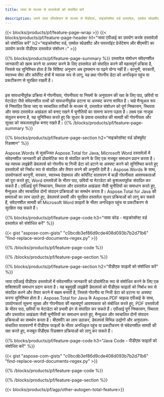 ```yaml
---
title: जावा के माध्यम से दस्तावेज़ों को संपादित करें 

description: अपने जावा एप्लिकेशन के माध्यम से पीडीएफ, माइक्रोसॉफ्ट वर्ड दस्तावेज़, एक्सेल स्प्रेडशीट और पावरपॉइंट प्रेजेंटेशन डेटा खोजें और बदलें।
---
```


{{< blocks/products/pf/feature-page-wrap >}}
{{< blocks/products/pf/feature-page-header h1="जावा एपीआई का उपयोग करके दस्तावेज़ों को संशोधित करें" h2="माइक्रोसॉफ्ट वर्ड, एक्सेल स्प्रेडशीट और पावरपॉइंट प्रेजेंटेशन और बीएमपी1 का उपयोग करके पीडीएफ दस्तावेज़ संशोधन।" >}}

{{% blocks/products/pf/feature-page-summary %}}
दस्तावेज़ संशोधन संवेदनशील जानकारी को खत्म करने या अस्पष्ट करने के लिए दस्तावेज़ को संपादित करने की महत्वपूर्ण प्रक्रिया है, जिससे यह सुनिश्चित होता है कि विशिष्ट अनुभाग अब दृश्यमान या पढ़ने योग्य नहीं हैं। कानूनी, सरकारी, स्वास्थ्य सेवा और कॉर्पोरेट क्षेत्रों में व्यापक रूप से लागू, यह प्रथा गोपनीय डेटा को अनधिकृत पहुंच या प्रकटीकरण से सुरक्षित रखती है।<br /><br />

इस सावधानीपूर्वक प्रक्रिया में गोपनीयता, गोपनीयता या नियमों के अनुपालन की रक्षा के लिए पाठ, छवियों या मेटाडेटा जैसे संवेदनशील तत्वों को सावधानीपूर्वक हटाना या अस्पष्ट करना शामिल है। चाहे मैन्युअल रूप से निष्पादित किया जाए या स्वचालित तरीकों के माध्यम से, दस्तावेज़ संशोधन को पूर्ण निष्कासन, स्थिरता और समग्र दस्तावेज़ अखंडता को बनाए रखने में चुनौतियों का सामना करना पड़ता है। लक्ष्य एक नाजुक संतुलन बनाना है, यह सुनिश्चित करते हुए कि सुधार के प्रयास दस्तावेज़ की सामग्री की गोपनीयता और सुरक्षा को सफलतापूर्वक बनाए रखते हैं।
{{% /blocks/products/pf/feature-page-summary  %}}

{{% blocks/products/pf/feature-page-section  h2="माइक्रोसॉफ्ट वर्ड डॉक्यूमेंट रिडक्शन" %}}

Aspose.Words से सुसज्जित Aspose.Total for Java, Microsoft Word दस्तावेज़ों में संवेदनशील जानकारी को प्रोग्रामेटिक रूप से संपादित करने के लिए एक मजबूत समाधान प्रदान करता है। यह व्यापक लाइब्रेरी डेवलपर्स को गोपनीय या निजी डेटा को हटाने या अस्पष्ट करने को सुनिश्चित करते हुए दस्तावेज़ों को निर्बाध रूप से संपादित और तैयार करने की अनुमति देती है। Aspose.Words के साथ, उपयोगकर्ता कानूनी, सरकार, स्वास्थ्य देखभाल और कॉर्पोरेट वातावरण में कड़ी गोपनीयता आवश्यकताओं को पूरा करते हुए, Word दस्तावेज़ों के भीतर पाठ, छवियों या मेटाडेटा को कुशलतापूर्वक संपादित कर सकते हैं। एपीआई पूर्ण निष्कासन, स्थिरता और दस्तावेज़ अखंडता जैसी चुनौतियों का समाधान करते हुए, मैन्युअल और स्वचालित दोनों संपादन प्रक्रियाओं का समर्थन करता है। Aspose.Total for Java की क्षमताओं का लाभ उठाते हुए, डेवलपर्स प्रभावी और सुरक्षित दस्तावेज़ सुधार प्रक्रियाओं को लागू कर सकते हैं, संवेदनशील सामग्री को Microsoft Word फ़ाइलों के भीतर अनधिकृत पहुंच या प्रकटीकरण से सुरक्षित रख सकते हैं।

{{% blocks/products/pf/feature-page-code h3="जावा कोड - माइक्रोसॉफ्ट वर्ड दस्तावेज़ को संशोधित करें" %}}

{{< gist "aspose-com-gists" "c0bcdb3ef86d9cde408d093b7b2d71b6" "find-replace-word-documents-regex.py" >}}

{{% /blocks/products/pf/feature-page-code  %}}

{{% /blocks/products/pf/feature-page-section %}}

{{% blocks/products/pf/feature-page-section  h2="पीडीएफ फाइलों को संशोधित करें" %}}

जावा एपीआई पीडीएफ दस्तावेज़ों में संवेदनशील जानकारी को प्रोग्रामेटिक रूप से संशोधित करने के लिए एक शक्तिशाली समाधान प्रदान करता है। यह बहुमुखी लाइब्रेरी डेवलपर्स को पीडीएफ फाइलों को निर्बाध रूप से संपादित करने और तैयार करने में सक्षम बनाती है, जिससे गोपनीय या निजी डेटा को हटाना या अस्पष्ट करना सुनिश्चित होता है। Aspose.Total for Java के Aspose.PDF चाइल्ड एपीआई के साथ, उपयोगकर्ता सूचना सुरक्षा और गोपनीयता की महत्वपूर्ण आवश्यकता को संबोधित करते हुए, PDF दस्तावेज़ों के भीतर पाठ, छवियों या मेटाडेटा को प्रभावी ढंग से संपादित कर सकते हैं। एपीआई पूर्ण निष्कासन, स्थिरता और दस्तावेज़ अखंडता जैसी चुनौतियों का समाधान करते हुए, मैन्युअल और स्वचालित दोनों संपादन प्रक्रियाओं का समर्थन करता है। बीएमपी1 का लाभ उठाकर, डेवलपर्स विभिन्न उद्योगों और अनुपालन-संचालित वातावरणों में पीडीएफ फाइलों के भीतर अनधिकृत पहुंच या प्रकटीकरण से संवेदनशील सामग्री की रक्षा करते हुए, मजबूत पीडीएफ रिडक्शन प्रक्रियाओं को लागू कर सकते हैं।

{{% blocks/products/pf/feature-page-code h3="Java Code - पीडीएफ फाइलों को संशोधित करें" %}}

{{< gist "aspose-com-gists" "c0bcdb3ef86d9cde408d093b7b2d71b6" "find-replace-word-documents-regex.py" >}}

{{% /blocks/products/pf/feature-page-code  %}}

{{% /blocks/products/pf/feature-page-section %}}

{{< blocks/products/pf/agp/other-autogen-total-feature>}}